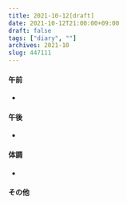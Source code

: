 ```yaml
---
title: 2021-10-12[draft]
date: 2021-10-12T21:00:00+09:00
draft: false
tags: ["diary", ""]
archives: 2021-10
slug: 447111
---
```

#### 午前
- 
#### 午後
- 
#### 体調
- 
#### その他